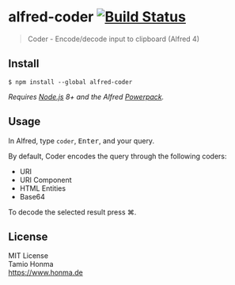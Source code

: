 # alfred-coder [![Build Status](https://travis-ci.org/IOIO72/alfred-coder.svg?branch=master)](https://travis-ci.org/IOIO72/alfred-coder)

> Coder - Encode/decode input to clipboard (Alfred 4)


## Install

```
$ npm install --global alfred-coder
```

*Requires [Node.js](https://nodejs.org) 8+ and the Alfred [Powerpack](https://www.alfredapp.com/powerpack/).*


## Usage

In Alfred, type `coder`, <kbd>Enter</kbd>, and your query.

By default, Coder encodes the query through the following coders:

- URI
- URI Component
- HTML Entities
- Base64

To decode the selected result press ⌘.


## License

MIT License<br/>
Tamio Honma<br/>
https://www.honma.de
